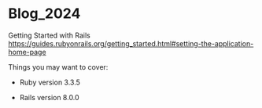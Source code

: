 # Blog_2024
Getting Started with Rails
https://guides.rubyonrails.org/getting_started.html#setting-the-application-home-page

Things you may want to cover:

* Ruby version 3.3.5

* Rails version 8.0.0



